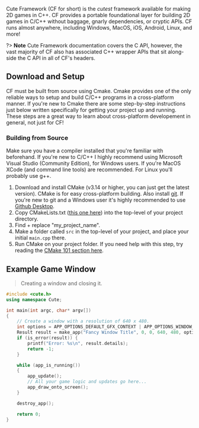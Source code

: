 [](/header.md ':include')

<br>

Cute Framework (CF for short) is the *cutest* framework available for making 2D games in C++. CF provides a portable foundational layer for building 2D games in C/C++ without baggage, gnarly dependencies, or cryptic APIs. CF runs almost anywhere, including Windows, MacOS, iOS, Android, Linux, and more!

?> **Note** Cute Framework documentation covers the C API, however, the vast majority of CF also has associated C++ wrapper APIs that sit along-side the C API in all of CF's headers.

## Download and Setup

CF must be built from source using Cmake. Cmake provides one of the only reliable ways to setup and build C/C++ programs in a cross-platform manner. If you're new to Cmake there are some step-by-step instructions just below written specifically for getting your project up and running. These steps are a great way to learn about cross-platform developement in general, not just for CF!

### Building from Source

Make sure you have a compiler installed that you're familiar with beforehand. If you're new to C/C++ I highly recommend using Microsoft Visual Studio (Community Edition), for Windows users. If you're MacOS XCode (and command line tools) are recommended. For Linux you'll probably use g++.

1. Download and install CMake (v3.14 or higher, you can just get the latest version). CMake is for easy cross-platform building. Also install [git](https://git-scm.com/downloads). If you're new to git and a Windows user it's highly recommended to use [Github Desktop](https://desktop.github.com/).
2. Copy CMakeLists.txt ([this one here](https://github.com/RandyGaul/cute_framework_project_template/blob/main/CMakeLists.txt)) into the top-level of your project directory.
3. Find + replace "my_project_name".
4. Make a folder called `src` in the top-level of your project, and place your initial `main.cpp` there.
5. Run CMake on your project folder. If you need help with this step, try reading the [CMake 101 section here](https://github.com/RandyGaul/cute_framework_project_template#cmake-101-walkthrough).

## Example Game Window

> Creating a window and closing it.

```cpp
#include <cute.h>
using namespace Cute;

int main(int argc, char* argv[])
{
	// Create a window with a resolution of 640 x 480.
	int options = APP_OPTIONS_DEFAULT_GFX_CONTEXT | APP_OPTIONS_WINDOW_POS_CENTERED;
	Result result = make_app("Fancy Window Title", 0, 0, 640, 480, options, argv[0]);
	if (is_error(result)) {
		printf("Error: %s\n", result.details);
		return -1;
	}

	while (app_is_running())
	{
		app_update();
		// All your game logic and updates go here...
		app_draw_onto_screen();
	}

	destroy_app();

	return 0;
}
```
